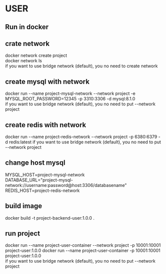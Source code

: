 # USER  

## Run in docker  

## crate network  
docker network create project  
docker network ls  
if you want to use bridge network (default), you no need to create network  

## create mysql with network  
docker run --name project-mysql-network --network project -e MYSQL_ROOT_PASSWORD=12345 -p 3310:3306 -d mysql:8.1.0  
if you want to use bridge network (default), you no need to put --network project  

## create redis with network
docker run --name project-redis-network --network project -p 6380:6379 -d redis:latest
if you want to use bridge network (default), you no need to put --network project


## change host mysql  
MYSQL_HOST=project-mysql-network  
DATABASE_URL="project-mysql-network://username:password@host:3306/databasename"  
REDIS_HOST=project-redis-network  

## build image  
docker build -t project-backend-user:1.0.0 .  

## run project  
docker run --name project-user-container --network project -p 10001:10001 project-user:1.0.0
docker run --name project-user-container -p 10001:10001 project-user:1.0.0  
if you want to use bridge network (default), you no need to put --network project  